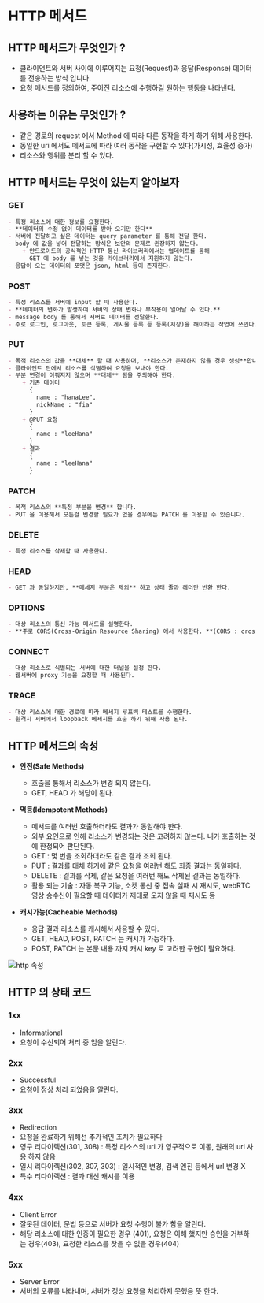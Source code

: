 # HTTP 메서드

## HTTP 메서드가 무엇인가 ?
- 클라이언트와 서버 사이에 이루어지는 요청(Request)과 응답(Response) 데이터를 전송하는 방식 입니다.
- 요청 메서드를 정의하여, 주어진 리소스에 수행하길 원하는 행동을 나타낸다.

## 사용하는 이유는 무엇인가 ?
- 같은 경로의 request 에서 Method 에 따라 다른 동작을 하게 하기 위해 사용한다.
- 동일한 uri 에서도 메서드에 따라 여러 동작을 구현할 수 있다(가시성, 효율성 증가)
- 리소스와 행위를 분리 할 수 있다.

## HTTP 메서드는 무엇이 있는지 알아보자  

### GET
```markdown
- 특정 리소스에 대한 정보를 요청한다.
- **데이터의 수정 없이 데이터를 받아 오기만 한다**
- 서버에 전달하고 싶은 데이터는 query parameter 를 통해 전달 한다.
- body 에 값을 넣어 전달하는 방식은 보안의 문제로 권장하지 않는다.
    + 안드로이드의 공식적인 HTTP 통신 라이브러리에서는 업데이트를 통해
      GET 에 body 를 넣는 것을 라이브러리에서 지원하지 않는다.
- 응답이 오는 데이터의 포맷은 json, html 등이 존재한다.
```

### POST
```markdown
- 특정 리소스를 서버에 input 할 때 사용한다.
- **데이터의 변화가 발생하여 서버의 상태 변화나 부작용이 일어날 수 있다.**
- message body 를 통해서 서버로 데이터를 전달한다.
- 주로 로그인, 로그아웃, 토큰 등록, 게시물 등록 등 등록(저장)을 해야하는 작업에 쓰인다.
```

### PUT
```markdown
- 목적 리소스의 값을 **대체** 할 때 사용하며, **리소스가 존재하지 않을 경우 생성**합니다.
- 클라이언트 단에서 리소스를 식별하여 요청을 보내야 한다.
- 부분 변경이 이뤄지지 않으며 **대체** 됨을 주의해야 한다.
    + 기존 데이터
      {
        name : "hanaLee",
        nickName : "fia"
      }
    + @PUT 요청 
      { 
        name : "leeHana"
      }
    + 결과
      {
        name : "leeHana"
      }
```

### PATCH
```markdown
- 목적 리소스의 **특정 부분을 변경** 합니다.
- PUT 을 이용해서 모든걸 변경할 필요가 없을 경우에는 PATCH 를 이용할 수 있습니다.
```

### DELETE
```markdown
- 특정 리소스를 삭제할 때 사용한다.
```

### HEAD
```markdown
- GET 과 동일하지만, **메세지 부분은 제외** 하고 상태 줄과 헤더만 반환 한다.
```

### OPTIONS
```markdown
- 대상 리소스의 통신 가능 메서드를 설명한다.
- **주로 CORS(Cross-Origin Resource Sharing) 에서 사용한다. **(CORS : cross-origin 요청을 안전하게 수행할 수 있도록 하는 메커니즘)**
```

### CONNECT
```markdown
- 대상 리소스로 식별되는 서버에 대한 터널을 설정 한다.
- 웹서버에 proxy 기능을 요청할 때 사용된다.
```

### TRACE
```markdown
- 대상 리소스에 대한 경로에 따라 메세지 루프백 테스트를 수행한다.
- 원격지 서버에서 loopback 메세지를 호출 하기 위해 사용 된다.
```

## HTTP 메서드의 속성

- **안전(Safe Methods)**
    + 호출을 통해서 리소스가 변경 되지 않는다.
    + GET, HEAD 가 해당이 된다.
  
- **멱등(Idempotent Methods)**
    + 메서드를 여러번 호출하더라도 결과가 동일해야 한다.
    + 외부 요인으로 인해 리소스가 변경되는 것은 고려하지 않는다. 내가 호출하는 것에 한정되어 판단된다.
    + GET : 몇 번을 조회하더라도 같은 결과 조회 된다.
    + PUT : 결과를 대체 하기에 같은 요청을 여러번 해도 최종 결과는 동일하다.
    + DELETE : 결과를 삭제, 같은 요청을 여러번 해도 삭제된 결과는 동일하다.
    + 활용 되는 기술 : 자동 복구 기능, 소켓 통신 중 접속 실패 시 재시도, webRTC 영상 송수신이 필요할 때 데이터가 제대로 오지 않을 때 재시도 등

- **캐시가능(Cacheable Methods)**
    + 응답 결과 리소스를 캐시해서 사용할 수 있다.
    + GET, HEAD, POST, PATCH 는 캐시가 가능하다.
    + POST, PATCH 는 본문 내용 까지 캐시 key 로 고려한 구현이 필요하다.

![http 속성](https://user-images.githubusercontent.com/49216939/175032768-42a19802-1037-4a69-a41b-57db28d47be4.png)


## HTTP 의 상태 코드

### 1xx
- Informational
- 요청이 수신되어 처리 중 임을 알린다.

### 2xx
- Successful
- 요청이 정상 처리 되었음을 알린다.

### 3xx
- Redirection
- 요청을 완료하기 위해선 추가적인 조치가 필요하다
- 영구 리다이렉션(301, 308) : 특정 리소스의 uri 가 영구적으로 이동, 원래의 url 사용 하지 않음
- 일시 리다이렉션(302, 307, 303) : 일시적인 변경, 검색 엔진 등에서 url 변경 X
- 특수 리다이렉션 : 결과 대신 캐시를 이용

### 4xx
- Client Error
- 잘못된 데이터, 문법 등으로 서버가 요청 수행이 불가 함을 알린다.
- 해당 리소스에 대한 인증이 필요한 경우 (401), 요청은 이해 했지만 승인을 거부하는 경우(403), 요청한 리소스를 찾을 수 없을 경우(404)

### 5xx
- Server Error
- 서버의 오류를 나타내며, 서버가 정상 요청을 처리하지 못했음 뜻 한다.
